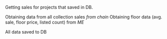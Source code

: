 Getting sales for projects that saved in DB. 

Obtaining data from all collection sales *from chain*
Obtaining floor data (avg. sale, floor price, listed count) from *ME*

All data saved to DB
